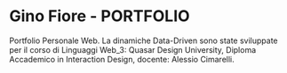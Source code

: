# Gino Fiore - PORTFOLIO

Portfolio Personale Web.
La dinamiche Data-Driven sono state sviluppate per il corso di Linguaggi Web_3: Quasar Design University, Diploma Accademico in Interaction Design, docente: Alessio Cimarelli.
